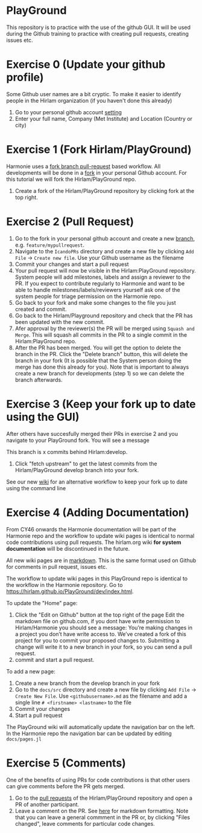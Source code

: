 # PlayGround

This repository is to practice with the use of the github GUI. It will be used during the Github training to practice with creating pull requests, creating issues etc. 

# Exercise 0 (Update your github profile)

Some Github user names are a bit cryptic. To make it easier to identify people in the Hirlam organization (if you haven't done this already)

1. Go to your personal github account [setting](https://github.com/settings/profile)
2. Enter your full name, Company (Met Institute) and Location (Country or city) 

# Exercise 1 (Fork Hirlam/PlayGround)

Harmonie uses a [fork branch pull-request](https://docs.github.com/en/get-started/quickstart/github-flow) based workflow. All developments will be done in a [fork](https://docs.github.com/en/get-started/quickstart/fork-a-repo) in your personal Github account. For this tutorial we will fork the Hirlam/PlayGround repo. 

1. Create a fork of the Hirlam/PlayGround repository by clicking fork at the top right.


# Exercise 2 (Pull Request) 


1. Go to the fork in your personal github account and create a new [branch](https://docs.github.com/en/desktop/contributing-and-collaborating-using-github-desktop/making-changes-in-a-branch/managing-branches#creating-a-branch), e.g. `feature/mypullrequest`.  
2. Navigate to the `IcandoPRs` directory and create a new file by clicking `Add File` -> `Create new file`. Use your Github username as the filename  
3. Commit your changes and start a pull request
4. Your pull request will now be visible in the Hirlam:PlayGround repository. System people will add milestones, labels and assign a reviewer to the PR. 
   If you expect to contribute regularly to Harmonie and want to be able to handle milestones/labels/reviewers yourself ask one of the system people for triage permission on the Harmonie repo. 
5. Go back to your fork and make some changes to the file you just created and commit. 
6. Go back to the Hirlam/Playground repository and check that the PR has been updated with the new commit.   
7. Afer approval by the reviewer(s) the PR will be merged using `Squash and Merge`. This will squash all commits in the PR to a single commit in the Hirlam:PlayGround repo. 
8. After the PR has been merged. You will get the option to delete the branch in the PR. Click the "Delete branch" button, this will delete the branch in your fork (It is possible that the System person doing the merge has done this already for you). Note that is important to always create a new branch for developments (step 1) so we can delete the branch afterwards. 

# Exercise 3 (Keep your fork up to date using the GUI) 

After others have succesfully merged their PRs in exercise 2 and you navigate to your PlayGround fork. You will see a message 

This branch is x commits behind Hirlam:develop.

1. Click "fetch upstream" to get the latest commits from the Hirlam/PlayGround develop branch into your fork. 


See our new [wiki](https://hirlam.github.io/HarmonieSystemDocumentation/dev/System/GitDeveloperDocumentation/) for an alternative workflow to keep your fork up to date using the command line


# Exercise 4 (Adding Documentation) 

From CY46 onwards the Harmonie documentation will be part of the Harmonie repo and the workflow to update wiki pages is identical to normal code contributions using pull requests. The hirlam.org wiki **for system documentation** will be discontinued in the future.   

All new wiki pages are in [markdown](https://www.markdownguide.org/cheat-sheet/). This is the same format used on Github for comments in pull request, issues etc. 

The workflow to update wiki pages in this PlayGround repo is identical to the workflow in the Harmonie repository. 
Go to https://hirlam.github.io/PlayGround/dev/index.html. 

To update the "Home" page:
1. Click the "Edit on Github" button at the top right of the page
    Edit the markdown file on github.com, if you dont have write permission to Hirlam/Harmonie you should see a message: You’re making changes in a project you don’t have write access to. We’ve created a fork of this project for you to commit your proposed changes to. Submitting a change will write it to a new branch in your fork, so you can send a pull request.
2. commit and start a pull request.

To add a new page:

1. Create a new branch from the develop branch in your fork
2. Go to the `docs/src` directory and create a new file by clicking `Add File` -> `Create New File`. Use `<githubusername>.md` as the filename and add a single line `# <firstname> <lastname>` to the file
3. Commit your changes
4. Start a pull request 

The PlayGround wiki will automatically update the navigation bar on the left. In the Harmonie repo the navigation bar can be updated by editing `docs/pages.jl`

# Exercise 5 (Comments) 

One of the benefits of using PRs for code contributions is that other users can give comments before the PR gets merged.

1. Go to the [pull requests](https://github.com/Hirlam/PlayGround/pulls) of the Hirlam/PlayGround repository and open a PR of another participant. 
2. Leave a comment on the PR. See [here](https://www.markdownguide.org/cheat-sheet/) for markdown formatting. Note that you can leave a general commment in the PR or, by clicking "Files changed", leave comments for particular code changes.

 
